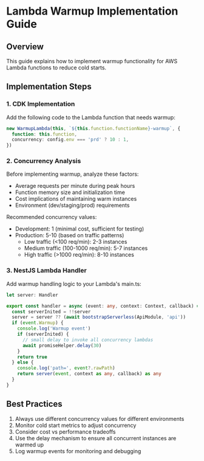 # Lambda Warmup Implementation Guide

## Overview
This guide explains how to implement warmup functionality for AWS Lambda functions to reduce cold starts.

## Implementation Steps

### 1. CDK Implementation
Add the following code to the Lambda function that needs warmup:

```typescript
new WarmupLambda(this, `${this.function.functionName}-warmup`, {
  function: this.function,
  concurrency: config.env === 'prd' ? 10 : 1,
})
```

### 2. Concurrency Analysis
Before implementing warmup, analyze these factors:
- Average requests per minute during peak hours
- Function memory size and initialization time
- Cost implications of maintaining warm instances
- Environment (dev/staging/prod) requirements

Recommended concurrency values:
- Development: 1 (minimal cost, sufficient for testing)
- Production: 5-10 (based on traffic patterns)
  - Low traffic (<100 req/min): 2-3 instances
  - Medium traffic (100-1000 req/min): 5-7 instances
  - High traffic (>1000 req/min): 8-10 instances

### 3. NestJS Lambda Handler
Add warmup handling logic to your Lambda's main.ts:

```typescript
let server: Handler

export const handler = async (event: any, context: Context, callback) => {
  const serverInited = !!server
  server = server ?? (await bootstrapServerless(ApiModule, 'api'))
  if (event.Warmup) {
    console.log('Warmup event')
    if (serverInited) {
      // small delay to invoke all concurrency lambdas
      await promiseHelper.delay(30)
    }
    return true
  } else {
    console.log('path=', event?.rawPath)
    return server(event, context as any, callback) as any
  }
}
```

## Best Practices
1. Always use different concurrency values for different environments
2. Monitor cold start metrics to adjust concurrency
3. Consider cost vs performance tradeoffs
4. Use the delay mechanism to ensure all concurrent instances are warmed up
5. Log warmup events for monitoring and debugging 